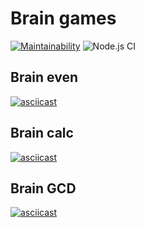 # Brain games

[![Maintainability](https://api.codeclimate.com/v1/badges/9fa0252a42e5beb24a9f/maintainability)](https://codeclimate.com/github/sunsetninja/backend-project-lvl1/maintainability)
![Node.js CI](https://github.com/sunsetninja/backend-project-lvl1/workflows/Node.js%20CI/badge.svg?branch=master)

## Brain even

[![asciicast](https://asciinema.org/a/oV26PnmHppRJYn8vopBGlo27p.svg)](https://asciinema.org/a/oV26PnmHppRJYn8vopBGlo27p)

## Brain calc

[![asciicast](https://asciinema.org/a/AAFxirRD78ZyA0cCxb5QGGVLg.svg)](https://asciinema.org/a/AAFxirRD78ZyA0cCxb5QGGVLg)

## Brain GCD

[![asciicast](https://asciinema.org/a/bQEH7bJrgjmtrv7lGilbRX2mJ.svg)](https://asciinema.org/a/bQEH7bJrgjmtrv7lGilbRX2mJ)
